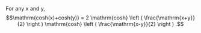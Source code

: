 For any x and y, $$\mathrm{cosh(x)+cosh(y)} =
2 \mathrm{cosh} \left ( \frac{\mathrm{x+y}}{2} \right ) 
\mathrm{cosh} \left ( \frac{\mathrm{x-y}}{2} \right ) .$$
